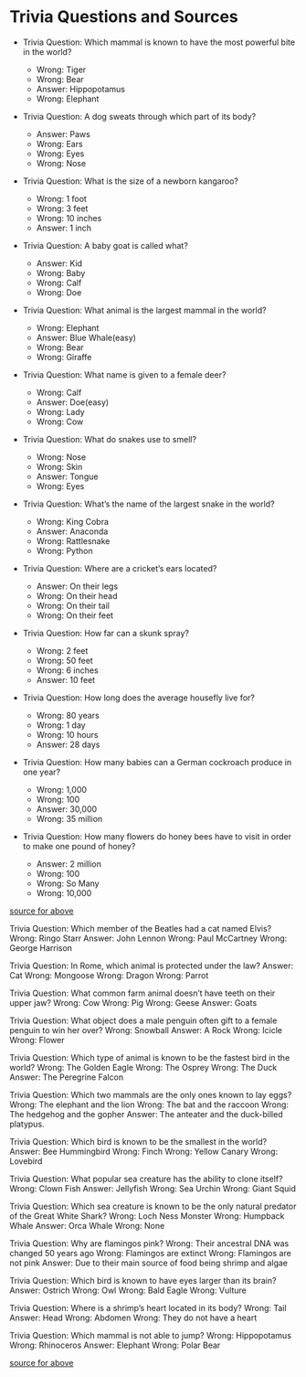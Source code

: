 # Trivia Questions and Sources

- Trivia Question: Which mammal is known to have the most powerful bite in the world?
  - Wrong: Tiger
  - Wrong: Bear
  - Answer: Hippopotamus
  - Wrong: Elephant

- Trivia Question: A dog sweats through which part of its body?
  - Answer: Paws
  - Wrong: Ears
  - Wrong: Eyes
  - Wrong: Nose

- Trivia Question: What is the size of a newborn kangaroo?
  - Wrong: 1 foot
  - Wrong: 3 feet
  - Wrong: 10 inches
  - Answer: 1 inch

- Trivia Question: A baby goat is called what?
  - Answer: Kid
  - Wrong: Baby
  - Wrong: Calf
  - Wrong: Doe

- Trivia Question: What animal is the largest mammal in the world?
  - Wrong: Elephant
  - Answer: Blue Whale(easy)
  - Wrong: Bear
  - Wrong: Giraffe

- Trivia Question: What name is given to a female deer?
  - Wrong: Calf
  - Answer: Doe(easy)
  - Wrong: Lady
  - Wrong: Cow

- Trivia Question: What do snakes use to smell?
  - Wrong: Nose
  - Wrong: Skin
  - Answer: Tongue
  - Wrong: Eyes

- Trivia Question: What’s the name of the largest snake in the world?
  - Wrong: King Cobra
  - Answer: Anaconda
  - Wrong: Rattlesnake
  - Wrong: Python

- Trivia Question: Where are a cricket’s ears located?
  - Answer: On their legs
  - Wrong: On their head
  - Wrong: On their tail
  - Wrong: On their feet

- Trivia Question: How far can a skunk spray?
  - Wrong: 2 feet
  - Wrong: 50 feet
  - Wrong: 6 inches
  - Answer: 10 feet

- Trivia Question: How long does the average housefly live for?
  - Wrong: 80 years
  - Wrong: 1 day
  - Wrong: 10 hours
  - Answer: 28 days

- Trivia Question: How many babies can a German cockroach produce in one year?
  - Wrong: 1,000
  - Wrong: 100
  - Answer: 30,000
  - Wrong: 35 million

- Trivia Question: How many flowers do honey bees have to visit in order to make one pound of honey?
  - Answer: 2 million
  - Wrong: 100
  - Wrong: So Many
  - Wrong: 10,000

[source for above](https://parade.com/1247897/marynliles/animal-trivia/)

Trivia Question: Which member of the Beatles had a cat named Elvis?
Wrong: Ringo Starr
Answer: John Lennon
Wrong: Paul McCartney
Wrong: George Harrison

Trivia Question: In Rome, which animal is protected under the law?
Answer: Cat
Wrong: Mongoose
Wrong: Dragon
Wrong: Parrot

Trivia Question: What common farm animal doesn’t have teeth on their upper jaw?
Wrong: Cow
Wrong: Pig
Wrong: Geese
Answer: Goats

Trivia Question: What object does a male penguin often gift to a female penguin to win her over?
Wrong: Snowball
Answer: A Rock
Wrong: Icicle
Wrong: Flower

Trivia Question: Which type of animal is known to be the fastest bird in the world?
Wrong: The Golden Eagle
Wrong: The Osprey
Wrong: The Duck
Answer: The Peregrine Falcon

Trivia Question: Which two mammals are the only ones known to lay eggs?
Wrong: The elephant and the lion
Wrong: The bat and the raccoon
Wrong: The hedgehog and the gopher
Answer: The anteater and the duck-billed platypus.

Trivia Question: Which bird is known to be the smallest in the world?
Answer: Bee Hummingbird
Wrong: Finch
Wrong: Yellow Canary
Wrong: Lovebird

Trivia Question: What popular sea creature has the ability to clone itself?
Wrong: Clown Fish
Answer: Jellyfish
Wrong: Sea Urchin
Wrong: Giant Squid

Trivia Question: Which sea creature is known to be the only natural predator of the Great White Shark?
Wrong: Loch Ness Monster
Wrong: Humpback Whale
Answer: Orca Whale
Wrong: None

Trivia Question: Why are flamingos pink?
Wrong: Their ancestral DNA was changed 50 years ago
Wrong: Flamingos are extinct
Wrong: Flamingos are not pink
Answer: Due to their main source of food being shrimp and algae

Trivia Question: Which bird is known to have eyes larger than its brain?
Answer: Ostrich
Wrong: Owl
Wrong: Bald Eagle
Wrong: Vulture

Trivia Question: Where is a shrimp’s heart located in its body?
Wrong: Tail
Answer: Head
Wrong: Abdomen
Wrong: They do not have a heart

Trivia Question: Which mammal is not able to jump?
Wrong: Hippopotamus
Wrong: Rhinoceros
Answer: Elephant
Wrong: Polar Bear

[source for above](https://thoughtcatalog.com/katee-fletcher/2021/02/animal-trivia-questions/)